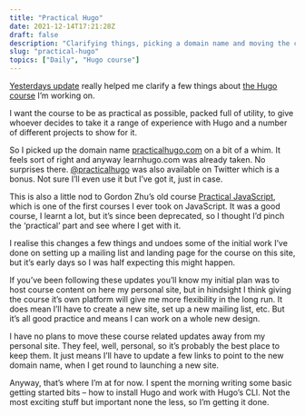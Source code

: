 ```yaml
---
title: "Practical Hugo"
date: 2021-12-14T17:21:28Z
draft: false
description: "Clarifying things, picking a domain name and moving the course I’m working on to it’s own home on the web."
slug: "practical-hugo"
topics: ["Daily", "Hugo course"]
---
```


[Yesterdays update](/updates/course-utility) really helped me clarify a few things about [the Hugo course](/learn-hugo) I’m working on. 

I want the course to be as practical as possible, packed full of utility, to give whoever decides to take it a range of experience with Hugo and a number of different projects to show for it. 

So I picked up the domain name [practicalhugo.com](http://practicalhugo.com) on a bit of a whim. It feels sort of right and anyway learnhugo.com was already taken. No surprises there. [@practicalhugo](https://twitter.com/practicalhugo) was also available on Twitter which is a bonus. Not sure I’ll even use it but I’ve got it, just in case.

This is also a little nod to Gordon Zhu’s old course [Practical JavaScript](https://watchandcode.com/), which is one of the first courses I ever took on JavaScript. It was a good course, I learnt a lot, but it’s since been deprecated, so I thought I’d pinch the ‘practical’ part and see where I get with it.

I realise this changes a few things and undoes some of the initial work I’ve done on setting up a mailing list and landing page for the course on this site, but it’s early days so I was half expecting this might happen.

If you’ve been following these updates you’ll know my initial plan was to host course content on here my personal site, but in hindsight I think giving the course it’s own platform will give me more flexibility in the long run. It does mean I’ll have to create a new site, set up a new mailing list, etc. But it’s all good practice and means I can work on a whole new design.

I have no plans to move these course related updates away from my personal site. They feel, well, personal, so it’s probably the best place to keep them. It just means I’ll have to update a few links to point to the new domain name, when I get round to launching a new site.

Anyway, that’s where I’m at for now. I spent the morning writing some basic getting started bits – how to install Hugo and work with Hugo’s CLI. Not the most exciting stuff but important none the less, so I’m getting it done.